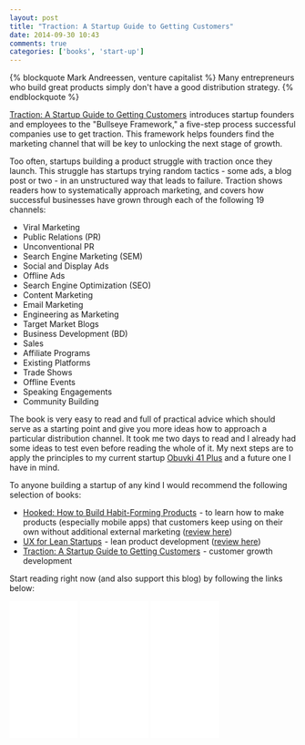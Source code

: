 ```yaml
---
layout: post
title: "Traction: A Startup Guide to Getting Customers"
date: 2014-09-30 10:43
comments: true
categories: ['books', 'start-up']
---
```


{% blockquote Mark Andreessen, venture capitalist %}
Many entrepreneurs who build great products simply don't have a good distribution strategy.
{% endblockquote %}

<a href="http://www.amazon.com/gp/product/B00N06Y2DW/ref=as_li_tl?ie=UTF8&camp=1789&creative=390957&creativeASIN=B00N06Y2DW&linkCode=as2&tag=atodorovorg-20&linkId=4GDHEYN66CPL7L72">Traction: A Startup Guide to Getting Customers</a><img src="http://ir-na.amazon-adsystem.com/e/ir?t=atodorovorg-20&l=as2&o=1&a=B00N06Y2DW" width="1" height="1" border="0" alt="" style="border:none !important; margin:0px !important;" />
introduces startup founders and employees to the "Bullseye Framework," 
a five-step process successful companies use to get traction. 
This framework helps founders find the marketing channel that will be key to unlocking the next stage of growth. 

Too often, startups building a product struggle with traction once they launch. 
This struggle has startups trying random tactics - some ads, a blog post or two - in an unstructured way that leads to failure. 
Traction shows readers how to systematically approach marketing, and covers how successful businesses have grown through each of
the following 19 channels:

* Viral Marketing
* Public Relations (PR)
* Unconventional PR
* Search Engine Marketing (SEM)
* Social and Display Ads
* Offline Ads
* Search Engine Optimization (SEO)
* Content Marketing
* Email Marketing
* Engineering as Marketing
* Target Market Blogs
* Business Development (BD)
* Sales
* Affiliate Programs
* Existing Platforms
* Trade Shows
* Offline Events
* Speaking Engagements
* Community Building 

The book is very easy to read and full of practical advice which should serve as a starting point and give you
more ideas how to approach a particular distribution channel. It took me two days to read and 
I already had some ideas to test even before reading the whole of it. My next steps are to apply the principles
to my current startup [Obuvki 41 Plus](http://obuvki41plus.com) and a future one I have in mind.

To anyone building a startup of any kind I would recommend the following selection of books:


* <a href="http://www.amazon.com/gp/product/1591847788/ref=as_li_tl?ie=UTF8&camp=1789&creative=390957&creativeASIN=1591847788&linkCode=as2&tag=atodorovorg-20&linkId=IR465SOS3KA4BJLF">Hooked: How to Build Habit-Forming Products</a><img src="http://ir-na.amazon-adsystem.com/e/ir?t=atodorovorg-20&l=as2&o=1&a=1591847788" width="1" height="1" border="0" alt="" style="border:none !important; margin:0px !important;" /> - 
to learn how to make products (especially mobile apps) that customers keep using on their own without
additional external marketing ([review here](/blog/2014/01/28/book-review-january-2014/))
* <a href="http://www.amazon.com/gp/product/1449334911/ref=as_li_tl?ie=UTF8&camp=1789&creative=390957&creativeASIN=1449334911&linkCode=as2&tag=atodorovorg-20&linkId=MHLGJPMJDO4FJDQB">UX for Lean Startups</a><img src="http://ir-na.amazon-adsystem.com/e/ir?t=atodorovorg-20&l=as2&o=1&a=1449334911" width="1" height="1" border="0" alt="" style="border:none !important; margin:0px !important;" /> -
lean product development ([review here](/blog/2013/12/09/book-review-ux-for-lean-startups/))
* <a href="http://www.amazon.com/gp/product/B00N06Y2DW/ref=as_li_tl?ie=UTF8&camp=1789&creative=390957&creativeASIN=B00N06Y2DW&linkCode=as2&tag=atodorovorg-20&linkId=AYMPCBH4MP5PC6G5">Traction: A Startup Guide to Getting Customers</a><img src="http://ir-na.amazon-adsystem.com/e/ir?t=atodorovorg-20&l=as2&o=1&a=B00N06Y2DW" width="1" height="1" border="0" alt="" style="border:none !important; margin:0px !important;" /> -
customer growth development


Start reading right now (and also support this blog) by following the links below: 

<iframe style="width:120px;height:240px;" marginwidth="0" marginheight="0" scrolling="no" frameborder="0" src="//ws-na.amazon-adsystem.com/widgets/q?ServiceVersion=20070822&OneJS=1&Operation=GetAdHtml&MarketPlace=US&source=ss&ref=ss_til&ad_type=product_link&tracking_id=atodorovorg-20&marketplace=amazon&region=US&placement=1591847788&asins=1591847788&linkId=SXJNPAOV2J4SKU4G&show_border=true&link_opens_in_new_window=true">
</iframe>

<iframe style="width:120px;height:240px;" marginwidth="0" marginheight="0" scrolling="no" frameborder="0" src="//ws-na.amazon-adsystem.com/widgets/q?ServiceVersion=20070822&OneJS=1&Operation=GetAdHtml&MarketPlace=US&source=ss&ref=ss_til&ad_type=product_link&tracking_id=atodorovorg-20&marketplace=amazon&region=US&placement=1449334911&asins=1449334911&linkId=7UM2YUNUK5UNVPSI&show_border=true&link_opens_in_new_window=true">
</iframe>

<iframe style="width:120px;height:240px;" marginwidth="0" marginheight="0" scrolling="no" frameborder="0" src="//ws-na.amazon-adsystem.com/widgets/q?ServiceVersion=20070822&OneJS=1&Operation=GetAdHtml&MarketPlace=US&source=ss&ref=ss_til&ad_type=product_link&tracking_id=atodorovorg-20&marketplace=amazon&region=US&placement=B00N06Y2DW&asins=B00N06Y2DW&linkId=WS2AWWLBNFAFA5PO&show_border=true&link_opens_in_new_window=true">
</iframe>
